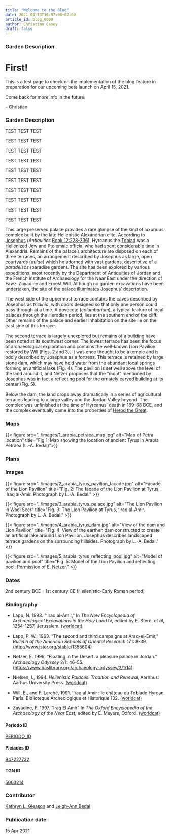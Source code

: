 ```yaml
---
title: "Welcome to the Blog"
date: 2021-04-13T16:57:08+02:00
article_id: blog_0000
author: Christian Casey
draft: false
---
```


### Garden Description <!-- HACK! Needed to make the summary display correctly. -->

# First!

This is a test page to check on the implementation of the blog feature in preparation for our upcoming beta launch on April 15, 2021.

Come back for more info in the future.

– Christian


### Garden Description







TEST 
TEST
TEST

TEST 
TEST
TEST

TEST 
TEST
TEST

TEST 
TEST
TEST

TEST 
TEST
TEST

TEST 
TEST
TEST

TEST 
TEST
TEST

TEST 
TEST
TEST

TEST 
TEST
TEST

TEST 
TEST
TEST






This large preserved palace provides a rare glimpse of the kind of luxurious complex built by the late Hellenistic Alexandrian elite.  According to [Josephus](https://en.wikipedia.org/wiki/Josephus) (*Antiquities* [Book 12:228-236](http://www.perseus.tufts.edu/hopper/text.jsp?doc=Perseus%3Atext%3A1999.01.0146%3Abook%3D12%3Asection%3D228)), Hyrcanus the [Tobiad](https://en.wikipedia.org/wiki/Tobiads) was a Hellenized Jew and Ptolemaic official who had spent considerable time in Alexandria. Remains of the palace’s architecture are disposed on each of three terraces, an arrangement described by Josephus as large, open courtyards (*aulae*) which he adorned with vast gardens, descriptive of a *paradeisos* (paradise garden). The site has been explored by various expeditions, most recently by the Department of Antiquities of Jordan and the French Institute of Archaeology for the Near East under the direction of Fawzi Zayadine and Ernest Will.  Although no garden excavations have been undertaken, the site of the palace illuminates Josephus’ description.

The west side of the uppermost terrace contains the caves described by Josephus as *triclinia*, with doors designed so that only one person could pass through at a time.  A dovecote (*columbarium*), a typical feature of local palaces through the Herodian period, lies at the southern end of the cliff. Other remains of the palace and earlier inhabitation on the site lie on the east side of this terrace.

The second terrace is largely unexplored but remains of a building have been noted at its southwest corner.  The lowest terrace has been the focus of archaeological exploration and contains the well-known Lion Pavilion restored by Will (Figs. 2 and 3).  It was once thought to be a temple and is oddly described by Josephus as a fortress. This terrace is retained by large stone dam, which may have held water from the abundant local springs forming an artificial lake (Fig. 4). The pavilion is set well above the level of the land around it, and Netzer proposes that the “moat” mentioned by Josephus was in fact a reflecting pool for the ornately carved building at its center (Fig. 5).

Below the dam, the land drops away dramatically in a series of agricultural terraces leading to a large valley and the Jordan Valley beyond.  The complex was unfinished at the time of Hyrcanus’ death in 169-68 BCE, and the complex eventually came into the properties of [Herod the Great](https://en.wikipedia.org/wiki/Herod_the_Great).

### Maps
{{< figure src="../images/1_arabia_petraea_map.jpg" alt="Map of Petra location" title="Fig 1: Map showing the location of ancient Tyrus in Arabia Petraea (L.-A. Bedal)">}}

### Plans
<!-- {{< figure src="IMG_URL" alt="ALT_TEXT" title="CAPTION" >}} -->
<!--
 Waiting for plan from K. Gleason
-->

### Images
<!-- {{< figure src="IMG_URL" alt="ALT_TEXT" title="CAPTION" >}} -->
<!--
 Waiting for columbarium photo from K. Gleason
-->

{{< figure src="../images/2_arabia_tyrus_pavilion_facade.jpg" alt="Facade of the Lion Pavilion" title="Fig. 2: The facade of the Lion Pavilion at Tyrus, ʻIraq al-Amir. Photograph by L.-A. Bedal." >}}

{{< figure src="../images/3_arabia_tyrus_palace.jpg" alt="The Lion Pavilion in Wadi Seer" title="Fig. 3: The Lion Pavilion at Tyrus, ʻIraq al-Amir. Photograph by L.-A. Bedal." >}}

{{< figure src="../images/4_arabia_tyrus_dam.jpg" alt="View of the dam and Lion Pavilion" title="Fig. 4: View of the earthen dam constructed to create an artificial lake around Lion Pavilion. Josephus describes landscaped terrace gardens on the surrounding hillsides. Photograph by L.-A. Bedal." >}}

{{< figure src="../images/5_arabia_tyrus_reflecting_pool.jpg" alt="Model of pavilion and pool" title="Fig. 5: Model of the Lion Pavilion and reflecting pool. Permission of E. Netzer." >}}
<!--
{{< figure src="IMG_URL" alt="ALT_TEXT" title="CAPTION" >}}
-->

### Dates
2nd century BCE - 1st century CE (Hellenistic-Early Roman period)

### Bibliography
- Lapp, N. 1993. "ʻIraq al-Amir," In *The New Encyclopedia of Archaeological Excavations in the Holy Land* IV, edited by E. Stern, *et al*, 1254-1257, Jerusalem. [(worldcat)](http://www.worldcat.org/oclc/850884350)

- Lapp, P. W., 1963. “The second and third campaigns at Araq-el-Emir,” *Bulletin of the American Schools of Oriental Research* 171: 8-39.(http://www.jstor.org/stable/1355604)

- Netzer, E. 1999. “Floating in the Desert: a pleasure palace in Jordan.” *Archaeology Odyssey* 2/1: 46–55. (https://www.baslibrary.org/archaeology-odyssey/2/1/14)

- Nielsen, I., 1994. *Hellenistic Palaces: Tradition and Renewal*, Aarhhus: Aarhus University Press. [(worldcat)](http://www.worldcat.org/oclc/468433476)

- Will, E., and F. Larché, 1991. ʻIraq al Amir : le château du Tobiade Hyrcan, Paris: Biblioteque Archeologique et Historique 132. [(worldcat)](https://www.worldcat.org/oclc/231538684)

- Zayadine, F. 1997. “Iraq El Amir” In *The Oxford Encyclopedia of the Archaeology of the Near East*, edited by E. Meyers, Oxford. [(worldcat)](https://www.worldcat.org/oclc/1080900665)

#### Periodo ID

[PERIODO_ID](https://pleiades.stoa.org/places/PLEIADES_ID)

#### Pleiades ID
[947227732](https://pleiades.stoa.org/places/947227732)


#### TGN ID
[5003214](http://www.getty.edu/vow/TGNFullDisplay?find=tyrus&place=&nation=&prev_page=1&english=Y&subjectid=5003214)

### Contributor
[Kathryn L. Gleason](#) and [Leigh-Ann Bedal](#)
<!-- [name](https://....) -->

### Publication date
15 Apr 2021

<!--### Related articles-->

<!-- Links to other related articles. Leave blank for now -->

